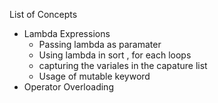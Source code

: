 List of Concepts 
- Lambda Expressions
  - Passing lambda as paramater
  - Using lambda in sort , for each loops
  - capturing the variales in the capature list
  - Usage of mutable keyword
- Operator Overloading
